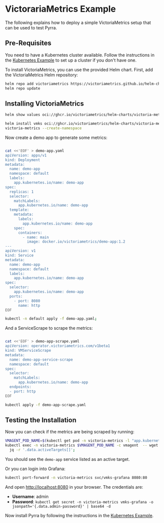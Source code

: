 # VictorariaMetrics Example

The following explains how to deploy a simple VictoriaMetrics setup that can be used to test Pyrra.

## Pre-Requisites

You need to have a Kubernetes cluster available. Follow the instructions in the [Kubernetes Example](../kubernetes/README.md) to set up a cluster if you don't have one.

To install VictoriaMetrics, you can use the provided Helm chart. First, add the VictoriaMetrics Helm repository:

```bash
helm repo add victoriametrics https://victoriametrics.github.io/helm-charts
helm repo update
```

## Installing VictoriaMetrics

``` bash
helm show values oci://ghcr.io/victoriametrics/helm-charts/victoria-metrics-k8s-stack > values.yaml

helm install vmks oci://ghcr.io/victoriametrics/helm-charts/victoria-metrics-k8s-stack -f values.yaml -n 
victoria-metrics --create-namespace

```

Now create a demo app to generate some metrics:

```bash

cat <<'EOF' > demo-app.yaml
apiVersion: apps/v1
kind: Deployment
metadata:
  name: demo-app
  namespace: default
  labels:
    app.kubernetes.io/name: demo-app
spec:
  replicas: 1
  selector:
    matchLabels:
      app.kubernetes.io/name: demo-app
  template:
    metadata:
      labels:
        app.kubernetes.io/name: demo-app
    spec:
      containers:
        - name: main
          image: docker.io/victoriametrics/demo-app:1.2
---
apiVersion: v1
kind: Service
metadata:
  name: demo-app
  namespace: default
  labels:
    app.kubernetes.io/name: demo-app
spec:
  selector:
    app.kubernetes.io/name: demo-app
  ports:
    - port: 8080
      name: http
EOF

kubectl -n default apply -f demo-app.yaml;
```

And a ServiceScrape to scrape the metrics:

```bash

cat <<'EOF' > demo-app-scrape.yaml
apiVersion: operator.victoriametrics.com/v1beta1
kind: VMServiceScrape
metadata:
  name: demo-app-service-scrape
  namespace: default
spec:
  selector:
    matchLabels:
      app.kubernetes.io/name: demo-app
  endpoints:
  - port: http
EOF

kubectl apply -f demo-app-scrape.yaml
```

## Testing the Installation

Now you can check if the metrics are being scraped by running:

```bash
VMAGENT_POD_NAME=$(kubectl get pod -n victoria-metrics -l "app.kubernetes.io/name=vmagent" -o jsonpath="{.items[0].metadata.name}");
kubectl exec -n victoria-metrics $VMAGENT_POD_NAME -c vmagent  -- wget -qO -  http://127.0.0.1:8429/api/v1/targets |
  jq -r '.data.activeTargets[]';
```
You should see the `demo-app` service listed as an active target.

Or you can login into Grafana:
```bash
kubectl port-forward -n victoria-metrics svc/vmks-grafana 8080:80
```

And open [http://localhost:8080](http://localhost:8080) in your browser. The credentials are:
- **Username**: admin
- **Password**: `kubectl get secret -n victoria-metrics vmks-grafana -o jsonpath='{.data.admin-password}' | base64 -d`


Now install Pyrra by following the instructions in the [Kubernetes Example](../kubernetes/README.md).